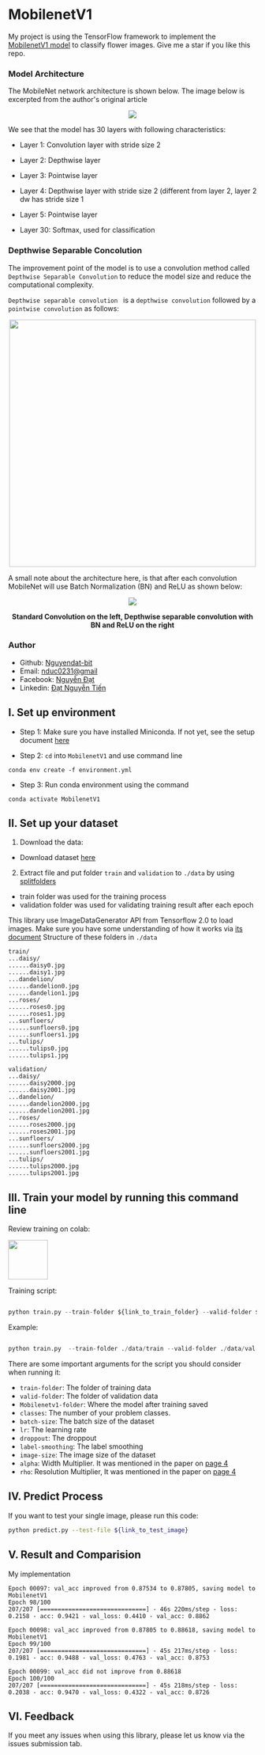 # MobilenetV1
My project is using the TensorFlow framework to implement the [MobilenetV1 model](https://arxiv.org/abs/1704.04861) to classify flower images. Give me a star if you like this repo.

### Model Architecture
The MobileNet network architecture is shown below. The image below is excerpted from the author's original article
<p align = "center"> 
<img src = "image/mobilenetv1_architecture.png">
</p>
We see that the model has 30 layers with following characteristics:
<ul>
    <li><p>Layer 1: Convolution layer with stride size 2</p></li>
    <li><p>Layer 2: Depthwise layer </p></li>
    <li><p>Layer 3: Pointwise layer</p></li>
    <li><p>Layer 4: Depthwise layer with stride size 2 (different from layer 2, layer 2 dw has stride size 1</p></li>
    <li><p>Layer 5: Pointwise layer</p></li>
    <li><p>Layer 30: Softmax, used for classification</p></li>
</ul>

### Depthwise Separable Concolution
<p>The improvement point of the model is to use a convolution method called <code>Depthwise Separable Convolution</code> to reduce the model size and reduce the computational complexity.</p>
<p><code>Depthwise separable convolution </code> is a <code>depthwise convolution</code> followed by a <code>pointwise convolution</code> as follows:</p>
<p align = "center"> 
<img src = "image/Depthwise-separable-convolution-block.png" width = 500> </p>
<p>A small note about the architecture here, is that after each convolution MobileNet will use Batch Normalization (BN) and ReLU as shown below:
</p>
<p align = "center"> <img src = "image/standard_convolution_vs_depthwise_seperable_convolution.png"></p>
<p align = "center"><strong>Standard Convolution on the left, Depthwise separable convolution with BN and ReLU on the right
</strong></p>

### Author
<ul>
    <li>Github: <a href = "https://github.com/Nguyendat-bit">Nguyendat-bit</a> </li>
    <li>Email: <a href = "nduc0231@gmai.com">nduc0231@gmail</a></li>
    <li>Facebook: <a href = "https://www.facebook.com/dat.ng48/">Nguyễn Đạt</a></li>
    <li>Linkedin: <a href = "https://www.linkedin.com/in/nguyendat4801">Đạt Nguyễn Tiến</a></li>
</ul>

## I.  Set up environment
- Step 1: Make sure you have installed Miniconda. If not yet, see the setup document <a href="https://docs.conda.io/en/latest/miniconda.html">here</a>


- Step 2: `cd` into `MobilenetV1` and use command line
```
conda env create -f environment.yml
```

- Step 3: Run conda environment using the command

```
conda activate MobilenetV1
``` 

## II.  Set up your dataset

<!-- - Guide user how to download your data and set the data pipeline  -->
1. Download the data:
- Download dataset [here](http://download.tensorflow.org/example_images/flower_photos.tgz)
2. Extract file and put folder ```train``` and ```validation``` to ```./data``` by using [splitfolders](https://pypi.org/project/split-folders/)
- train folder was used for the training process
- validation folder was used for validating training result after each epoch

This library use ImageDataGenerator API from Tensorflow 2.0 to load images. Make sure you have some understanding of how it works via [its document](https://keras.io/api/preprocessing/image/)
Structure of these folders in ```./data```

```
train/
...daisy/
......daisy0.jpg
......daisy1.jpg
...dandelion/
......dandelion0.jpg
......dandelion1.jpg
...roses/
......roses0.jpg
......roses1.jpg
...sunfloers/
......sunfloers0.jpg
......sunfloers1.jpg
...tulips/
......tulips0.jpg
......tulips1.jpg
```

```
validation/
...daisy/
......daisy2000.jpg
......daisy2001.jpg
...dandelion/
......dandelion2000.jpg
......dandelion2001.jpg
...roses/
......roses2000.jpg
......roses2001.jpg
...sunfloers/
......sunfloers2000.jpg
......sunfloers2001.jpg
...tulips/
......tulips2000.jpg
......tulips2001.jpg
```

## III. Train your model by running this command line

Review training on colab:

<a href="https://colab.research.google.com/drive/1cfmFnrkEs4wwHN6ReMd1adRjjhmsbIZ-?usp=sharing"><img src="https://storage.googleapis.com/protonx-cloud-storage/colab_favicon_256px.png" width=80> </a>


Training script:


```python

python train.py --train-folder ${link_to_train_folder} --valid-folder ${link_to_valid_folder} --classes ${num_classes} --epochs ${epochs}

```


Example:

```python

python train.py  --train-folder ./data/train --valid-folder ./data/val --num-classes 5 --epochs 100 

``` 

There are some important arguments for the script you should consider when running it:

- `train-folder`: The folder of training data
- `valid-folder`: The folder of validation data
- `Mobilenetv1-folder`: Where the model after training saved
- `classes`: The number of your problem classes.
- `batch-size`: The batch size of the dataset
- `lr`: The learning rate
- `droppout`: The droppout 
- `label-smoothing`: The label smoothing
- `image-size`: The image size of the dataset
- `alpha`: Width Multiplier. It was mentioned in the paper on [page 4](https://arxiv.org/pdf/1704.04861.pdf)
- `rho`: Resolution Multiplier, It was mentioned in the paper on [page 4](https://arxiv.org/pdf/1704.04861.pdf)
## IV. Predict Process
If you want to test your single image, please run this code:
```bash
python predict.py --test-file ${link_to_test_image}
```


## V. Result and Comparision


My implementation
```
Epoch 00097: val_acc improved from 0.87534 to 0.87805, saving model to MobilenetV1
Epoch 98/100
207/207 [==============================] - 46s 220ms/step - loss: 0.2158 - acc: 0.9421 - val_loss: 0.4410 - val_acc: 0.8862

Epoch 00098: val_acc improved from 0.87805 to 0.88618, saving model to MobilenetV1
Epoch 99/100
207/207 [==============================] - 45s 217ms/step - loss: 0.1981 - acc: 0.9488 - val_loss: 0.4763 - val_acc: 0.8753

Epoch 00099: val_acc did not improve from 0.88618
Epoch 100/100
207/207 [==============================] - 45s 218ms/step - loss: 0.2038 - acc: 0.9470 - val_loss: 0.4322 - val_acc: 0.8726
```

<!-- **FIXME**

Other architecture

```
Epoch 6/10
391/391 [==============================] - 115s 292ms/step - loss: 0.1999 - acc: 0.9277 - val_loss: 0.4719 - val_acc: 0.8130
Epoch 7/10
391/391 [==============================] - 114s 291ms/step - loss: 0.1526 - acc: 0.9494 - val_loss: 0.5224 - val_acc: 0.8318
Epoch 8/10
391/391 [==============================] - 115s 293ms/step - loss: 0.1441 - acc: 0.9513 - val_loss: 0.5811 - val_acc: 0.7875
``` -->



<!-- ## VI. Running Test

When you want to modify the model, you need to run the test to make sure your change does not affect the whole system.

In the `./folder-name` **(FIXME)** folder please run:

```bash
pytest
``` -->
## VI. Feedback
If you meet any issues when using this library, please let us know via the issues submission tab.



